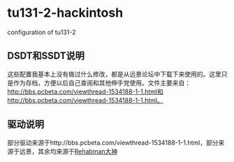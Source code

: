 # tu131-2-hackintosh
configuration of tu131-2 


## DSDT和SSDT说明
这些配置我基本上没有做过什么修改，都是从远景论坛中下载下来使用的。这里只是作为存档，方便以后自己查阅和其他伸手党使用。文件主要来自：http://bbs.pcbeta.com/viewthread-1534188-1-1.html和http://bbs.pcbeta.com/viewthread-1534188-1-1.html。

## 驱动说明
部分驱动来源于http://bbs.pcbeta.com/viewthread-1534188-1-1.html，部分来源于远景，其余均来源于[Rehabman大神](https://github.com/RehabMan)

